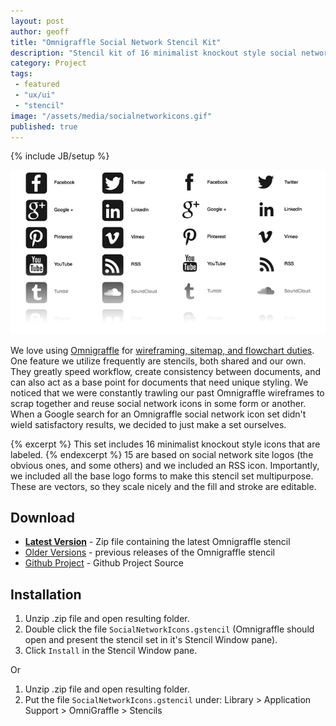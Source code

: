 ```yaml
---
layout: post
author: geoff
title: "Omnigraffle Social Network Stencil Kit"
description: "Stencil kit of 16 minimalist knockout style social network icons"
category: Project
tags: 
 - featured
 - "ux/ui"
 - "stencil"
image: "/assets/media/socialnetworkicons.gif"
published: true
---
```

{% include JB/setup %}

![Social Network Icons Stencil](/assets/media/socialnetworkicons.gif)

We love using [Omnigraffle](http://www.omnigroup.com/omnigraffle) for [wireframing, sitemap, and flowchart  duties](http://www.avatarnewyork.com/services/information-architecture). One feature we utilize frequently are stencils, both shared and our own. They greatly speed workflow, create consistency between documents, and can also act as a base point for documents that need unique styling. We noticed that we were constantly trawling our past Omnigraffle wireframes to scrap together and reuse social network icons in some form or another. When a Google search for an Omnigraffle social network icon set didn't wield satisfactory results, we decided to just make a set ourselves.

{% excerpt %} This set includes 16 minimalist knockout style icons that are labeled. {% endexcerpt %} 15 are based on social network site logos (the obvious ones, and some others) and we included an RSS icon. Importantly, we included all the base logo forms to make this stencil set multipurpose. These are vectors, so they scale nicely and the fill and stroke are editable. 

## Download

* **[Latest Version](https://github.com/avatarnewyork/socialnetworkstencilkit/archive/master.zip)** - Zip file containing the latest Omnigraffle stencil
* [Older Versions](https://github.com/avatarnewyork/socialnetworkstencilkit/releases) - previous releases of the Omnigraffle stencil
* [Github Project](https://github.com/avatarnewyork/socialnetworkstencilkit/) - Github Project Source


## Installation

1. Unzip .zip file and open resulting folder.
2. Double click the file `SocialNetworkIcons.gstencil` (Omnigraffle should open and present the stencil set in it's Stencil Window pane).
3. Click `Install` in the Stencil Window pane.

Or

1. Unzip .zip file and open resulting folder.
2. Put the file `SocialNetworkIcons.gstencil` under: Library > Application Support > OmniGraffle > Stencils
